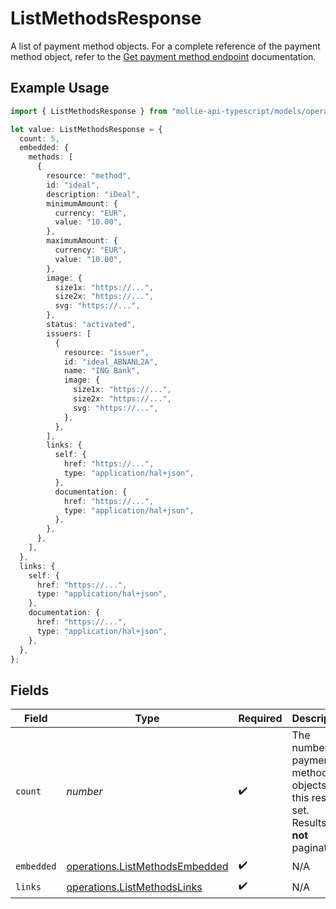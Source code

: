 # ListMethodsResponse

A list of payment method objects. For a complete reference of the
payment method object, refer to the [Get payment method endpoint](get-method) documentation.

## Example Usage

```typescript
import { ListMethodsResponse } from "mollie-api-typescript/models/operations";

let value: ListMethodsResponse = {
  count: 5,
  embedded: {
    methods: [
      {
        resource: "method",
        id: "ideal",
        description: "iDeal",
        minimumAmount: {
          currency: "EUR",
          value: "10.00",
        },
        maximumAmount: {
          currency: "EUR",
          value: "10.00",
        },
        image: {
          size1x: "https://...",
          size2x: "https://...",
          svg: "https://...",
        },
        status: "activated",
        issuers: [
          {
            resource: "issuer",
            id: "ideal_ABNANL2A",
            name: "ING Bank",
            image: {
              size1x: "https://...",
              size2x: "https://...",
              svg: "https://...",
            },
          },
        ],
        links: {
          self: {
            href: "https://...",
            type: "application/hal+json",
          },
          documentation: {
            href: "https://...",
            type: "application/hal+json",
          },
        },
      },
    ],
  },
  links: {
    self: {
      href: "https://...",
      type: "application/hal+json",
    },
    documentation: {
      href: "https://...",
      type: "application/hal+json",
    },
  },
};
```

## Fields

| Field                                                                                   | Type                                                                                    | Required                                                                                | Description                                                                             | Example                                                                                 |
| --------------------------------------------------------------------------------------- | --------------------------------------------------------------------------------------- | --------------------------------------------------------------------------------------- | --------------------------------------------------------------------------------------- | --------------------------------------------------------------------------------------- |
| `count`                                                                                 | *number*                                                                                | :heavy_check_mark:                                                                      | The number of payment method objects in this result set.<br/>Results are **not** paginated. | 5                                                                                       |
| `embedded`                                                                              | [operations.ListMethodsEmbedded](../../models/operations/listmethodsembedded.md)        | :heavy_check_mark:                                                                      | N/A                                                                                     |                                                                                         |
| `links`                                                                                 | [operations.ListMethodsLinks](../../models/operations/listmethodslinks.md)              | :heavy_check_mark:                                                                      | N/A                                                                                     |                                                                                         |